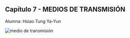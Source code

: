 ## Capítulo 7 - MEDIOS DE TRANSMISIÓN

Alumna: Hsiao Tung Ya-Yun

![medio de transmisión](../Imagenes/Medios%20de%20transmisión.png)
